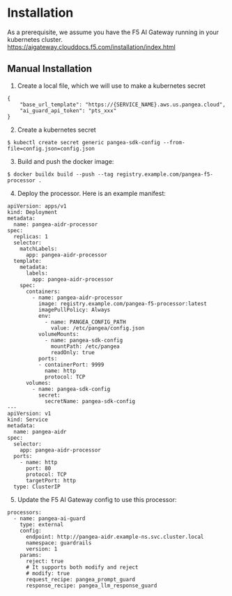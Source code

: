 # Installation

As a prerequisite, we assume you have the F5 AI Gateway running in your kubernetes cluster. 
https://aigateway.clouddocs.f5.com/installation/index.html

## Manual Installation

1. Create a local file, which we will use to make a kubernetes secret
```
{
	"base_url_template": "https://{SERVICE_NAME}.aws.us.pangea.cloud",
	"ai_guard_api_token": "pts_xxx"
}
```
2. Create a kubernetes secret
```
$ kubectl create secret generic pangea-sdk-config --from-file=config.json=config.json
```
3. Build and push the docker image:
```
$ docker buildx build --push --tag registry.example.com/pangea-f5-processor .
```
4. Deploy the processor. Here is an example manifest:
```
apiVersion: apps/v1
kind: Deployment
metadata:
  name: pangea-aidr-processor
spec:
  replicas: 1
  selector:
    matchLabels:
      app: pangea-aidr-processor
  template:
    metadata:
      labels:
        app: pangea-aidr-processor
    spec:
      containers:
        - name: pangea-aidr-processor
          image: registry.example.com/pangea-f5-processor:latest
          imagePullPolicy: Always
          env:
            - name: PANGEA_CONFIG_PATH
              value: /etc/pangea/config.json
          volumeMounts:
            - name: pangea-sdk-config
              mountPath: /etc/pangea
              readOnly: true
          ports:
          - containerPort: 9999
            name: http
            protocol: TCP
      volumes:
        - name: pangea-sdk-config
          secret:
            secretName: pangea-sdk-config
---
apiVersion: v1
kind: Service
metadata:
  name: pangea-aidr
spec:
  selector:
    app: pangea-aidr-processor
  ports:
    - name: http
      port: 80
      protocol: TCP
      targetPort: http
  type: ClusterIP
```
5. Update the F5 AI Gateway config to use this processor:
```
processors:
  - name: pangea-ai-guard
    type: external
    config:
      endpoint: http://pangea-aidr.example-ns.svc.cluster.local
      namespace: guardrails
      version: 1
    params: 
      reject: true
      # It supports both modify and reject
      # modify: true
      request_recipe: pangea_prompt_guard
      response_recipe: pangea_llm_response_guard
```
